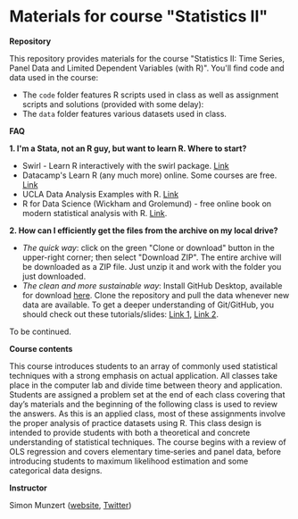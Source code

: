 # Materials for course "Statistics II"

**Repository**

This repository provides materials for the course "Statistics II: Time Series, Panel Data and Limited Dependent Variables (with R)". You'll find code and data used in the course:

- The `code` folder features R scripts used in class as well as assignment scripts and solutions (provided with some delay): 
- The `data` folder features various datasets used in class.

**FAQ**

**1. I'm a Stata, not an R guy, but want to learn R. Where to start?**

-  Swirl - Learn R interactively with the swirl package. [Link](https://moodle.hertie-school.org/mod/url/view.php?id=43128)
-  Datacamp's Learn R (any much more) online. Some courses are free. [Link](https://moodle.hertie-school.org/mod/url/view.php?id=43129)
-  UCLA Data Analysis Examples with R. [Link](https://moodle.hertie-school.org/mod/url/view.php?id=43130)
- R for Data Science (Wickham and Grolemund) - free online book on modern statistical analysis with R.
  [Link](https://moodle.hertie-school.org/mod/url/view.php?id=43131).

**2. How can I efficiently get the files from the archive on my local drive?**

- *The quick way*: click on the green "Clone or download" button in the upper-right corner; then select "Download ZIP". The entire archive will be downloaded as a ZIP file. Just unzip it and work with the folder you just downloaded.
- *The clean and more sustainable way*: Install GitHub Desktop, available for download [here](https://desktop.github.com/). Clone the repository and pull the data whenever new data are available. To get a deeper understanding of Git/GitHub, you should check out these tutorials/slides: [Link 1](https://speakerdeck.com/alicebartlett/git-for-humans), [Link 2](https://guides.github.com/activities/hello-world/).

To be continued.


**Course contents**

This course introduces students to an array of commonly used statistical techniques with a strong emphasis on actual application. All classes take place in the computer lab and divide time between theory and application. Students are assigned a problem set at the end of each class covering that day’s materials and the beginning of the following class is used to review the answers. As this is an applied class, most of these assignments involve the proper analysis of practice datasets using R. This class design is intended to provide students with both a theoretical and concrete understanding of statistical techniques. The course begins with a review of OLS regression and covers elementary time‐series and panel data, before introducing students to maximum likelihood estimation and some categorical data designs.

**Instructor** 

Simon Munzert ([website](https://simonmunzert.github.io), [Twitter](https://twitter.com/simonsaysnothin))


